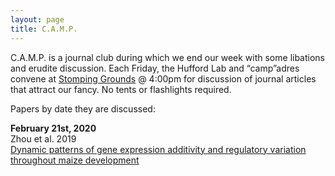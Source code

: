 ```yaml
---
layout: page
title: C.A.M.P.
---
```


C.A.M.P. is a journal club during which we end our week with some libations and erudite discussion. Each Friday, the Hufford Lab and “camp”adres convene at <a href="https://www.facebook.com/Stomping-Grounds-107335579324901/">Stomping Grounds</a> @ 4:00pm for discussion of journal articles that attract our fancy. No tents or flashlights required.

Papers by date they are discussed:

<b>February 21st, 2020</b><br />
Zhou et al. 2019<br />
<a href="https://www.cell.com/molecular-plant/pdf/S1674-2052(18)30382-4.pdf">Dynamic patterns of gene expression additivity and regulatory variation throughout maize development</a>